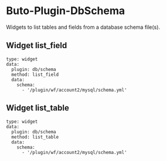 # Buto-Plugin-DbSchema
Widgets to list tables and fields from a database schema file(s).

## Widget list_field
```
type: widget
data:
  plugin: db/schema
  method: list_field
  data:
    schema:
      - '/plugin/wf/account2/mysql/schema.yml'
```

## Widget list_table
```
type: widget
data:
  plugin: db/schema
  method: list_table
  data:
    schema:
      - '/plugin/wf/account2/mysql/schema.yml'
```
